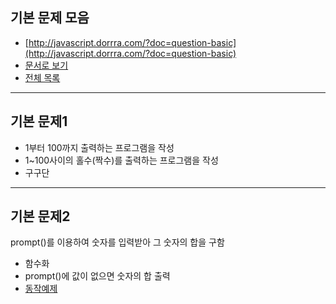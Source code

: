 ## 기본 문제 모음

* [http://javascript.dorrra.com/?doc=question-basic](http://javascript.dorrra.com/?doc=question-basic)
* [문서로 보기](https://github.com/niceaji/javascript-study/blob/gh-pages/doc/question-basic.md)
* [전체 목록](http://javascript.dorrra.com)

*** 

##  기본 문제1

* 1부터 100까지 출력하는 프로그램을 작성
* 1~100사이의 홀수(짝수)를 출력하는 프로그램을 작성
* 구구단 

***

##  기본 문제2

prompt()를 이용하여 숫자를 입력받아 그 숫자의 합을 구함

* 함수화
* prompt()에 값이 없으면 숫자의 합 출력
* [동작예제](http://www.youtube.com/watch?v=_5dvqecYCco)
